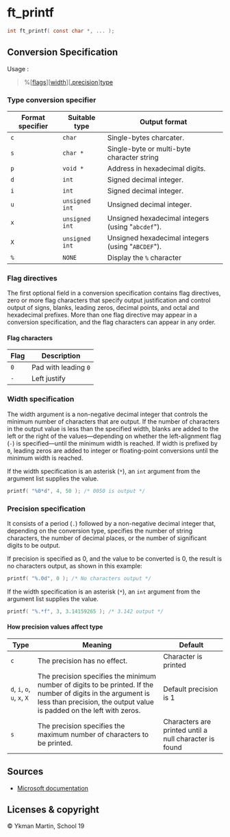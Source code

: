 # ft_printf

```C
int ft_printf( const char *, ... );
```

## Conversion Specification

Usage : 
> %[[flags](#flag-directives)][[width](#width-specification)][[.precision](#precision-specification)][type](#type-conversion-specifier)


### Type conversion specifier

| Format specifier | Suitable type | Output format |
| --- | --- | --- |
| `c` | `char` | Single-bytes charcater. | 
| `s` | `char *` | Single-byte or multi-byte character string |
| `p` | `void *` | Address in hexadecimal digits. |
| `d` | `int` | Signed decimal integer. |
| `i` | `int` | Signed decimal integer. | 
| `u` | `unsigned int` | Unsigned decimal integer. |
| `x` | `unsigned int` | Unsigned hexadecimal integers (using "`abcdef`"). |
| `X` | `unsigned int` | Unsigned hexadecimal integers (using "`ABCDEF`"). |
| `%` | `NONE` | Display the `%` character |

### Flag directives

The first optional field in a conversion specification contains flag directives, zero or more flag characters that specify output justification and control output of signs, blanks, leading zeros, decimal points, and octal and hexadecimal prefixes. More than one flag directive may appear in a conversion specification, and the flag characters can appear in any order.

#### Flag characters

| Flag | Description |
| --- | --- |
| `0` | Pad with leading `0` |
| `-` | Left justify |

### Width specification

The width argument is a non-negative decimal integer that controls the minimum number of characters that are output. If the number of characters in the output value is less than the specified width, blanks are added to the left or the right of the values—depending on whether the left-alignment flag (`-`) is specified—until the minimum width is reached. If width is prefixed by `0`, leading zeros are added to integer or floating-point conversions until the minimum width is reached.

If the width specification is an asterisk (`*`), an `int` argument from the argument list supplies the value.

```C
printf( "%0*d", 4, 50 ); /* 0050 is output */
```

### Precision specification

It consists of a period (`.`) followed by a non-negative decimal integer that, depending on the conversion type, specifies the number of string characters, the number of decimal places, or the number of significant digits to be output.

If precision is specified as 0, and the value to be converted is 0, the result is no characters output, as shown in this example:
```C
printf( "%.0d", 0 ); /* No characters output */
```

If the width specification is an asterisk (`*`), an `int` argument from the argument list supplies the value.
```C
printf( "%.*f", 3, 3.14159265 ); /* 3.142 output */
```

#### How precision values affect type

| Type | Meaning | Default |
| --- | --- | --- |
| `c` | The precision has no effect. | Character is printed |
| `d`, `i`, `o`, `u`, `x`, `X` | The precision specifies the minimum number of digits to be printed. If the number of digits in the argument is less than precision, the output value is padded on the left with zeros. | Default precision is 1 |
| `s` | The precision specifies the maximum number of characters to be printed. | Characters are printed until a null character is found |

## Sources

+ [Microsoft documentation](https://docs.microsoft.com/en-us/cpp/c-runtime-library/format-specification-syntax-printf-and-wprintf-functions)

## Licenses & copyright

© Ykman Martin, School 19
